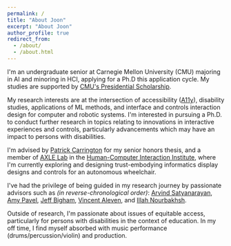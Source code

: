 ```yaml
---
permalink: /
title: "About Joon"
excerpt: "About Joon"
author_profile: true
redirect_from: 
  - /about/
  - /about.html
---
```


I'm an undergraduate senior at Carnegie Mellon University (CMU) majoring in AI and minoring in HCI, applying for a Ph.D this application cycle. My studies are supported by [CMU's Presidential Scholarship](https://www.cmu.edu/sfs/financial-aid/types/scholarships-and-grants/university.html).

My research interests are at the intersection of accessibility ([A11y](https://www.a11yproject.com)), disability studies, applications of ML methods, and interface and controls interaction design for computer and robotic systems. I'm interested in pursuing a Ph.D. to conduct further research in topics relating to innovations in interactive experiences and controls, particularly advancements which may have an impact to persons with disabilities.

I'm advised by [Patrick Carrington](https://www.patrickcarrington.com) for my senior honors thesis, and a member of [AXLE Lab](https://axle-lab.com) in the [Human-Computer Interaction Institute](https://www.hcii.cmu.edu), where I'm currently exploring and designing trust-embodying informatics display designs and controls for an autonomous wheelchair.

I've had the privilege of being guided in my research journey by passionate advisors such as _(in reverse-chronological order)_: [Arvind Satyanarayan](https://arvindsatya.com), [Amy Pavel](https://amypavel.com), [Jeff Bigham](https://www.cs.cmu.edu/~jbigham/), [Vincent Aleven](http://www.cs.cmu.edu/~aleven/), and [Illah Nourbakhsh](https://www.cs.cmu.edu/~illah/).

Outside of research, I'm passionate about issues of equitable access, particularly for persons with disabilities in the context of education. In my off time, I find myself absorbed with music performance (drums/percussion/violin) and production.